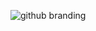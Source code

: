 
![github branding](https://github.com/user-attachments/assets/e4519376-c56b-47df-ac2e-83be981f96ec)
